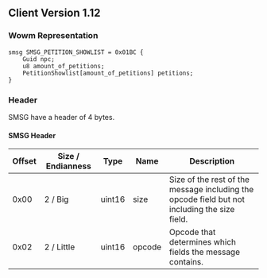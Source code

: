 ## Client Version 1.12

### Wowm Representation
```rust,ignore
smsg SMSG_PETITION_SHOWLIST = 0x01BC {
    Guid npc;    
    u8 amount_of_petitions;    
    PetitionShowlist[amount_of_petitions] petitions;    
}

```
### Header
SMSG have a header of 4 bytes.

#### SMSG Header
| Offset | Size / Endianness | Type   | Name   | Description |
| ------ | ----------------- | ------ | ------ | ----------- |
| 0x00   | 2 / Big           | uint16 | size   | Size of the rest of the message including the opcode field but not including the size field.|
| 0x02   | 2 / Little        | uint16 | opcode | Opcode that determines which fields the message contains.|
